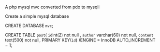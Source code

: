 
A php mysqi mvc converted from pdo to mysqli 


Create a simple mysql database

CREATE DATABASE `mvc`;

CREATE TABLE `post`(
            `id`int(2) not null ,
            `author` varchar(60) not null,
            `content` text(500) not null,
             PRIMARY KEY(`id`)
)ENGINE = InnoDB AUTO_INCREMENT = 1;


